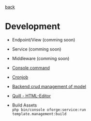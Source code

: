 [back](../index.md)

# Development

* Endpoint/View (comming soon)

* Service (comming soon)

* Middleware (comming soon)

* [Console command](./console.md)

* [Cronjob](./cronjob.md)
  
* [Backend crud management of model](./backend_crud_model.md)
  
* [Quill - HTML-Editor](./quill.md)

* Build Assets  <br><code>php bin/console oforge:service:run template.management:build</code>
